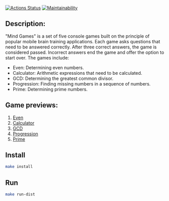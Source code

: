 [![Actions Status](https://github.com/Sentenzos/java-project-61/actions/workflows/hexlet-check.yml/badge.svg)](https://github.com/Sentenzos/java-project-61/actions)
[![Maintainability](https://api.codeclimate.com/v1/badges/d1723818972858e4a0a9/maintainability)](https://codeclimate.com/github/Sentenzos/java-project-61/maintainability)

## Description:

"Mind Games" is a set of five console games built on the principle of popular mobile brain training applications. Each game asks questions that need to be answered correctly. After three correct answers, the game is considered passed. Incorrect answers end the game and offer the option to start over. The games include:

* Even: Determining even numbers.
* Calculator: Arithmetic expressions that need to be calculated.
* GCD: Determining the greatest common divisor.
* Progression: Finding missing numbers in a sequence of numbers.
* Prime: Determining prime numbers.

## Game previews:

1. [Even](https://asciinema.org/a/3yt7PB3Z7V24bIZ7rtMXNTXU0)
2. [Calculator](https://asciinema.org/a/7rrhAo9sxllpivPHOfX3k8G0V)
3. [GCD](https://asciinema.org/a/HbRLPYU6wN2BwSmJSXdt9q55f)
4. [Progression](https://asciinema.org/a/7XqVVJ5UcddKTcVFseIwn9VeS)
5. [Prime](https://asciinema.org/a/l2LcX13sfQa2eul0gi2Q33lwJ)

## Install
```bash
make install
```

## Run
```bash
make run-dist
```
